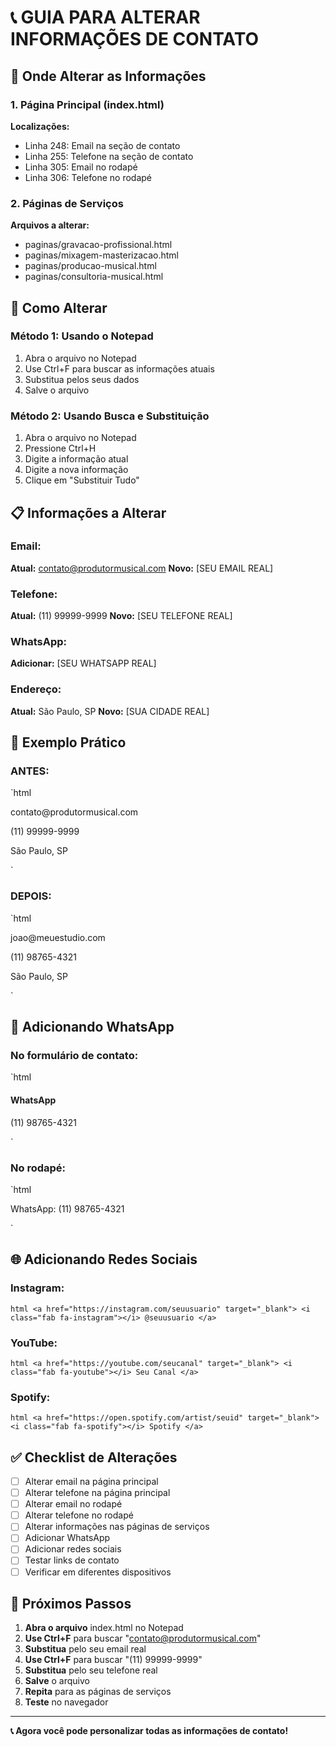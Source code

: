 ﻿# 📞 GUIA PARA ALTERAR INFORMAÇÕES DE CONTATO

## 📝 Onde Alterar as Informações

### **1. Página Principal (index.html)**
**Localizações:**
- Linha 248: Email na seção de contato
- Linha 255: Telefone na seção de contato  
- Linha 305: Email no rodapé
- Linha 306: Telefone no rodapé

### **2. Páginas de Serviços**
**Arquivos a alterar:**
- paginas/gravacao-profissional.html
- paginas/mixagem-masterizacao.html
- paginas/producao-musical.html
- paginas/consultoria-musical.html

## 🔧 Como Alterar

### **Método 1: Usando o Notepad**
1. Abra o arquivo no Notepad
2. Use Ctrl+F para buscar as informações atuais
3. Substitua pelos seus dados
4. Salve o arquivo

### **Método 2: Usando Busca e Substituição**
1. Abra o arquivo no Notepad
2. Pressione Ctrl+H
3. Digite a informação atual
4. Digite a nova informação
5. Clique em "Substituir Tudo"

## 📋 Informações a Alterar

### **Email:**
**Atual:** contato@produtormusical.com
**Novo:** [SEU EMAIL REAL]

### **Telefone:**
**Atual:** (11) 99999-9999
**Novo:** [SEU TELEFONE REAL]

### **WhatsApp:**
**Adicionar:** [SEU WHATSAPP REAL]

### **Endereço:**
**Atual:** São Paulo, SP
**Novo:** [SUA CIDADE REAL]

## 🎯 Exemplo Prático

### **ANTES:**
`html
<p>contato@produtormusical.com</p>
<p>(11) 99999-9999</p>
<p>São Paulo, SP</p>
`

### **DEPOIS:**
`html
<p>joao@meuestudio.com</p>
<p>(11) 98765-4321</p>
<p>São Paulo, SP</p>
`

## 📱 Adicionando WhatsApp

### **No formulário de contato:**
`html
<div class="contact-item">
    <i class="fab fa-whatsapp"></i>
    <div>
        <h4>WhatsApp</h4>
        <p>(11) 98765-4321</p>
    </div>
</div>
`

### **No rodapé:**
`html
<p>WhatsApp: (11) 98765-4321</p>
`

## 🌐 Adicionando Redes Sociais

### **Instagram:**
`html
<a href="https://instagram.com/seuusuario" target="_blank">
    <i class="fab fa-instagram"></i> @seuusuario
</a>
`

### **YouTube:**
`html
<a href="https://youtube.com/seucanal" target="_blank">
    <i class="fab fa-youtube"></i> Seu Canal
</a>
`

### **Spotify:**
`html
<a href="https://open.spotify.com/artist/seuid" target="_blank">
    <i class="fab fa-spotify"></i> Spotify
</a>
`

## ✅ Checklist de Alterações

- [ ] Alterar email na página principal
- [ ] Alterar telefone na página principal
- [ ] Alterar email no rodapé
- [ ] Alterar telefone no rodapé
- [ ] Alterar informações nas páginas de serviços
- [ ] Adicionar WhatsApp
- [ ] Adicionar redes sociais
- [ ] Testar links de contato
- [ ] Verificar em diferentes dispositivos

## 🚀 Próximos Passos

1. **Abra o arquivo** index.html no Notepad
2. **Use Ctrl+F** para buscar "contato@produtormusical.com"
3. **Substitua** pelo seu email real
4. **Use Ctrl+F** para buscar "(11) 99999-9999"
5. **Substitua** pelo seu telefone real
6. **Salve** o arquivo
7. **Repita** para as páginas de serviços
8. **Teste** no navegador

---
**📞 Agora você pode personalizar todas as informações de contato!**
